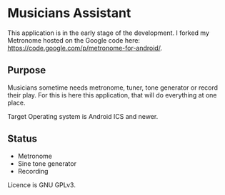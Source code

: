 Musicians Assistant
===================

This application is in the early stage of the development. I forked my Metronome
hosted on the Google code here: https://code.google.com/p/metronome-for-android/.

Purpose
-------
Musicians sometime needs metronome, tuner, tone generator or record their play.
For this is here this application, that will do everything at one place.

Target Operating system is Android ICS and newer.

Status
------
*  Metronome
*  Sine tone generator
*  Recording

Licence is GNU GPLv3.

